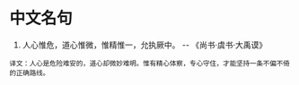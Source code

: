 # 中文名句

1. 人心惟危，道心惟微，惟精惟一，允执厥中。 -- 《尚书·虞书·大禹谟》
```text
译文：人心是危险难安的，道心却微妙难明。惟有精心体察，专心守住，才能坚持一条不偏不倚的正确路线。
```